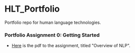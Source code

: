 # HLT_Portfolio
 Portfolio repo for human language technologies.
 

###  Portfolio Assignment 0: Getting Started
* [Here](https://github.com/zachallen8/HLT_Portfolio/blob/8579f5ae8763c2d4bf4519574dbcca549a1950ba/Overview%20of%20NLP.pdf) is the pdf to the assignment, titled "Overview of NLP".
 
 